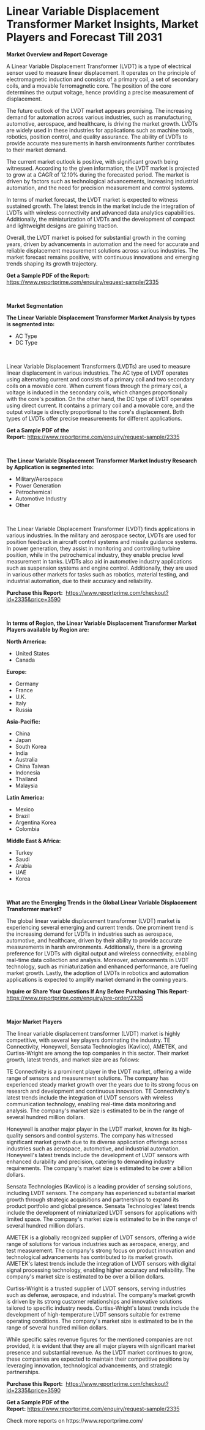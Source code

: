 <p><h1>Linear Variable Displacement Transformer Market Insights, Market Players and Forecast Till 2031</h1></p><p><strong>Market Overview and Report Coverage</strong></p>
<p><p>A Linear Variable Displacement Transformer (LVDT) is a type of electrical sensor used to measure linear displacement. It operates on the principle of electromagnetic induction and consists of a primary coil, a set of secondary coils, and a movable ferromagnetic core. The position of the core determines the output voltage, hence providing a precise measurement of displacement.</p><p>The future outlook of the LVDT market appears promising. The increasing demand for automation across various industries, such as manufacturing, automotive, aerospace, and healthcare, is driving the market growth. LVDTs are widely used in these industries for applications such as machine tools, robotics, position control, and quality assurance. The ability of LVDTs to provide accurate measurements in harsh environments further contributes to their market demand.</p><p>The current market outlook is positive, with significant growth being witnessed. According to the given information, the LVDT market is projected to grow at a CAGR of 12.10% during the forecasted period. The market is driven by factors such as technological advancements, increasing industrial automation, and the need for precision measurement and control systems.</p><p>In terms of market forecast, the LVDT market is expected to witness sustained growth. The latest trends in the market include the integration of LVDTs with wireless connectivity and advanced data analytics capabilities. Additionally, the miniaturization of LVDTs and the development of compact and lightweight designs are gaining traction.</p><p>Overall, the LVDT market is poised for substantial growth in the coming years, driven by advancements in automation and the need for accurate and reliable displacement measurement solutions across various industries. The market forecast remains positive, with continuous innovations and emerging trends shaping its growth trajectory.</p></p>
<p><strong>Get a Sample PDF of the Report:</strong> <a href="https://www.reportprime.com/enquiry/request-sample/2335">https://www.reportprime.com/enquiry/request-sample/2335</a></p>
<p>&nbsp;</p>
<p><strong>Market Segmentation</strong></p>
<p><strong>The Linear Variable Displacement Transformer Market Analysis by types is segmented into:</strong></p>
<p><ul><li>AC Type</li><li>DC Type</li></ul></p>
<p>&nbsp;</p>
<p><p>Linear Variable Displacement Transformers (LVDTs) are used to measure linear displacement in various industries. The AC type of LVDT operates using alternating current and consists of a primary coil and two secondary coils on a movable core. When current flows through the primary coil, a voltage is induced in the secondary coils, which changes proportionally with the core's position. On the other hand, the DC type of LVDT operates using direct current. It contains a primary coil and a movable core, and the output voltage is directly proportional to the core's displacement. Both types of LVDTs offer precise measurements for different applications.</p></p>
<p><strong>Get a Sample PDF of the Report:</strong>&nbsp;<a href="https://www.reportprime.com/enquiry/request-sample/2335">https://www.reportprime.com/enquiry/request-sample/2335</a></p>
<p>&nbsp;</p>
<p><strong>The Linear Variable Displacement Transformer Market Industry Research by Application is segmented into:</strong></p>
<p><ul><li>Military/Aerospace</li><li>Power Generation</li><li>Petrochemical</li><li>Automotive Industry</li><li>Other</li></ul></p>
<p>&nbsp;</p>
<p><p>The Linear Variable Displacement Transformer (LVDT) finds applications in various industries. In the military and aerospace sector, LVDTs are used for position feedback in aircraft control systems and missile guidance systems. In power generation, they assist in monitoring and controlling turbine position, while in the petrochemical industry, they enable precise level measurement in tanks. LVDTs also aid in automotive industry applications such as suspension systems and engine control. Additionally, they are used in various other markets for tasks such as robotics, material testing, and industrial automation, due to their accuracy and reliability.</p></p>
<p><strong>Purchase this Report:</strong>&nbsp; <a href="https://www.reportprime.com/checkout?id=2335&price=3590">https://www.reportprime.com/checkout?id=2335&price=3590</a></p>
<p>&nbsp;</p>
<p><strong>In terms of Region, the Linear Variable Displacement Transformer Market Players available by Region are:</strong></p>
<p>
    <p> <strong> North America: </strong>
        <ul>
            <li>United States</li>
            <li>Canada</li>
        </ul>
        </p> 
    <p> <strong> Europe: </strong>
        <ul>
            <li>Germany</li>
            <li>France</li>
            <li>U.K.</li>
            <li>Italy</li>
            <li>Russia</li>
        </ul>
        </p> 
    <p> <strong> Asia-Pacific: </strong>
        <ul>
            <li>China</li>
            <li>Japan</li>
            <li>South Korea</li>
            <li>India</li>
            <li>Australia</li>
            <li>China Taiwan</li>
            <li>Indonesia</li>
            <li>Thailand</li>
            <li>Malaysia</li>
        </ul>
        </p> 
    <p> <strong> Latin America: </strong>
        <ul>
            <li>Mexico</li>
            <li>Brazil</li>
            <li>Argentina Korea</li>
            <li>Colombia</li>
        </ul>
        </p> 
    <p> <strong> Middle East & Africa: </strong>
        <ul>
            <li>Turkey</li>
            <li>Saudi</li>
            <li>Arabia</li>
            <li>UAE</li>
            <li>Korea</li>
        </ul>
    </p>
    </p>
<p>&nbsp;</p>
<p><strong>What are the Emerging Trends in the Global Linear Variable Displacement Transformer market?</strong></p>
<p><p>The global linear variable displacement transformer (LVDT) market is experiencing several emerging and current trends. One prominent trend is the increasing demand for LVDTs in industries such as aerospace, automotive, and healthcare, driven by their ability to provide accurate measurements in harsh environments. Additionally, there is a growing preference for LVDTs with digital output and wireless connectivity, enabling real-time data collection and analysis. Moreover, advancements in LVDT technology, such as miniaturization and enhanced performance, are fueling market growth. Lastly, the adoption of LVDTs in robotics and automation applications is expected to amplify market demand in the coming years.</p></p>
<p><strong>Inquire or Share Your Questions If Any Before Purchasing This Report</strong>- <a href="https://www.reportprime.com/enquiry/pre-order/2335">https://www.reportprime.com/enquiry/pre-order/2335</a></p>
<p>&nbsp;</p>
<p><strong>Major Market Players</strong></p>
<p><p>The linear variable displacement transformer (LVDT) market is highly competitive, with several key players dominating the industry. TE Connectivity, Honeywell, Sensata Technologies (Kavlico), AMETEK, and Curtiss-Wright are among the top companies in this sector. Their market growth, latest trends, and market size are as follows:</p><p>TE Connectivity is a prominent player in the LVDT market, offering a wide range of sensors and measurement solutions. The company has experienced steady market growth over the years due to its strong focus on research and development and continuous innovation. TE Connectivity's latest trends include the integration of LVDT sensors with wireless communication technology, enabling real-time data monitoring and analysis. The company's market size is estimated to be in the range of several hundred million dollars.</p><p>Honeywell is another major player in the LVDT market, known for its high-quality sensors and control systems. The company has witnessed significant market growth due to its diverse application offerings across industries such as aerospace, automotive, and industrial automation. Honeywell's latest trends include the development of LVDT sensors with enhanced durability and precision, catering to demanding industry requirements. The company's market size is estimated to be over a billion dollars.</p><p>Sensata Technologies (Kavlico) is a leading provider of sensing solutions, including LVDT sensors. The company has experienced substantial market growth through strategic acquisitions and partnerships to expand its product portfolio and global presence. Sensata Technologies' latest trends include the development of miniaturized LVDT sensors for applications with limited space. The company's market size is estimated to be in the range of several hundred million dollars.</p><p>AMETEK is a globally recognized supplier of LVDT sensors, offering a wide range of solutions for various industries such as aerospace, energy, and test measurement. The company's strong focus on product innovation and technological advancements has contributed to its market growth. AMETEK's latest trends include the integration of LVDT sensors with digital signal processing technology, enabling higher accuracy and reliability. The company's market size is estimated to be over a billion dollars.</p><p>Curtiss-Wright is a trusted supplier of LVDT sensors, serving industries such as defense, aerospace, and industrial. The company's market growth is driven by its strong customer relationships and innovative solutions tailored to specific industry needs. Curtiss-Wright's latest trends include the development of high-temperature LVDT sensors suitable for extreme operating conditions. The company's market size is estimated to be in the range of several hundred million dollars.</p><p>While specific sales revenue figures for the mentioned companies are not provided, it is evident that they are all major players with significant market presence and substantial revenue. As the LVDT market continues to grow, these companies are expected to maintain their competitive positions by leveraging innovation, technological advancements, and strategic partnerships.</p></p>
<p><strong>Purchase this Report:</strong>&nbsp;&nbsp;<a href="https://www.reportprime.com/checkout?id=2335&price=3590">https://www.reportprime.com/checkout?id=2335&price=3590</a></p>
<p></p>
<p><strong>Get a Sample PDF of the Report:</strong>&nbsp;<a href="https://www.reportprime.com/enquiry/request-sample/2335">https://www.reportprime.com/enquiry/request-sample/2335</a></p>
<p>Check more reports on https://www.reportprime.com/</p>